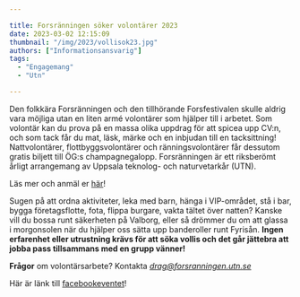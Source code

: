 ```yaml
---

title: Forsränningen söker volontärer 2023
date: 2023-03-02 12:15:09
thumbnail: "/img/2023/vollisok23.jpg"
authors: ["Informationsansvarig"]
tags: 
  - "Engagemang"
  - "Utn"

---
```

Den folkkära Forsränningen och den tillhörande Forsfestivalen skulle aldrig vara möjliga utan en liten armé volontärer som hjälper till i arbetet. Som volontär kan du prova på en massa olika uppdrag för att spicea upp CV:n, och som tack får du mat, läsk, märke och en inbjudan till en tacksittning! Nattvolontärer, flottbyggsvolontärer och ränningsvolontärer får dessutom gratis biljett till ÖG:s champagnegalopp. Forsränningen är ett riksberömt årligt arrangemang av Uppsala teknolog- och naturvetarkår (UTN).

Läs mer och anmäl er [här](https://www.forsranningen.utn.se/volontar)!

Sugen på att ordna aktiviteter, leka med barn, hänga i VIP-området, stå i bar, bygga företagsflotte, fota, flippa burgare, vakta tältet över natten? Kanske vill du bossa runt säkerheten på Valborg, eller så drömmer du om att glassa i morgonsolen när du hjälper oss sätta upp banderoller runt Fyrisån. **Ingen erfarenhet eller utrustning krävs för att söka vollis och det går jättebra att jobba pass tillsammans med en grupp vänner!**

**Frågor** om volontärsarbete? Kontakta *drag@forsranningen.utn.se*

Här är länk till [facebookeventet](https://www.facebook.com/events/987892738849287/?acontext=%7B%22ref%22%3A%2252%22%2C%22action_history%22%3A%22[%7B%5C%22surface%5C%22%3A%5C%22share_link%5C%22%2C%5C%22mechanism%5C%22%3A%5C%22share_link%5C%22%2C%5C%22extra_data%5C%22%3A%7B%5C%22invite_link_id%5C%22%3A748349073181341%7D%7D]%22%7D)!